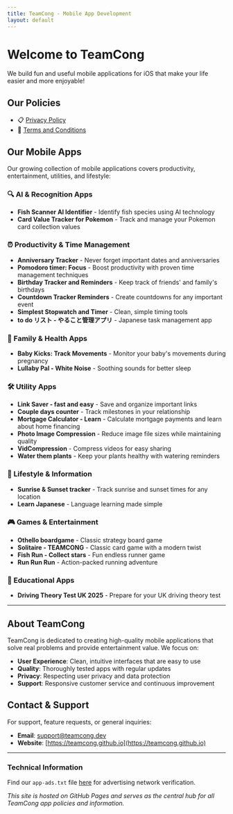 ```yaml
---
title: TeamCong - Mobile App Development
layout: default
---
```


# Welcome to TeamCong

We build fun and useful mobile applications for iOS that make your life easier and more enjoyable!

## Our Policies

*   📋 [Privacy Policy](./privacy)
*   📜 [Terms and Conditions](./terms)

## Our Mobile Apps

Our growing collection of mobile applications covers productivity, entertainment, utilities, and lifestyle:

### 🔍 AI & Recognition Apps
*   **Fish Scanner AI Identifier** - Identify fish species using AI technology
*   **Card Value Tracker for Pokemon** - Track and manage your Pokemon card collection values

### ⏰ Productivity & Time Management
*   **Anniversary Tracker** - Never forget important dates and anniversaries
*   **Pomodoro timer: Focus** - Boost productivity with proven time management techniques
*   **Birthday Tracker and Reminders** - Keep track of friends' and family's birthdays
*   **Countdown Tracker Reminders** - Create countdowns for any important event
*   **Simplest Stopwatch and Timer** - Clean, simple timing tools
*   **to do リスト - やること管理アプリ** - Japanese task management app

### 👶 Family & Health Apps
*   **Baby Kicks: Track Movements** - Monitor your baby's movements during pregnancy
*   **Lullaby Pal - White Noise** - Soothing sounds for better sleep

### 🛠️ Utility Apps
*   **Link Saver - fast and easy** - Save and organize important links
*   **Couple days counter** - Track milestones in your relationship
*   **Mortgage Calculator - Learn** - Calculate mortgage payments and learn about home financing
*   **Photo Image Compression** - Reduce image file sizes while maintaining quality
*   **VidCompression** - Compress videos for easy sharing
*   **Water them plants** - Keep your plants healthy with watering reminders

### 🌅 Lifestyle & Information
*   **Sunrise & Sunset tracker** - Track sunrise and sunset times for any location
*   **Learn Japanese** - Language learning made simple

### 🎮 Games & Entertainment
*   **Othello boardgame** - Classic strategy board game
*   **Solitaire - TEAMCONG** - Classic card game with a modern twist
*   **Fish Run - Collect stars** - Fun endless runner game
*   **Run Run Run** - Action-packed running adventure

### 🚗 Educational Apps
*   **Driving Theory Test UK 2025** - Prepare for your UK driving theory test

---

## About TeamCong

TeamCong is dedicated to creating high-quality mobile applications that solve real problems and provide entertainment value. We focus on:

- **User Experience**: Clean, intuitive interfaces that are easy to use
- **Quality**: Thoroughly tested apps with regular updates
- **Privacy**: Respecting user privacy and data protection
- **Support**: Responsive customer service and continuous improvement

## Contact & Support

For support, feature requests, or general inquiries:
- **Email**: support@teamcong.dev
- **Website**: [https://teamcong.github.io](https://teamcong.github.io)

---

### Technical Information

Find our `app-ads.txt` file [here](./app-ads.txt) for advertising network verification.

*This site is hosted on GitHub Pages and serves as the central hub for all TeamCong app policies and information.* 